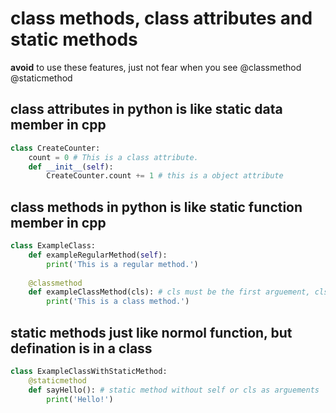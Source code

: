# class methods, class attributes and static methods

**avoid** to use these features, just not fear when you see @classmethod @staticmethod

## class attributes in python is like static data member in cpp

```py
class CreateCounter:
    count = 0 # This is a class attribute.
    def __init__(self):
        CreateCounter.count += 1 # this is a object attribute
```
## class methods in python is like static function member in cpp

```py
class ExampleClass:
    def exampleRegularMethod(self):
        print('This is a regular method.')
       
    @classmethod
    def exampleClassMethod(cls): # cls must be the first arguement, cls measns class
        print('This is a class method.')
```

## static methods just like normol function, but defination is in a class

```py
class ExampleClassWithStaticMethod:
    @staticmethod
    def sayHello(): # static method without self or cls as arguements
        print('Hello!')
```